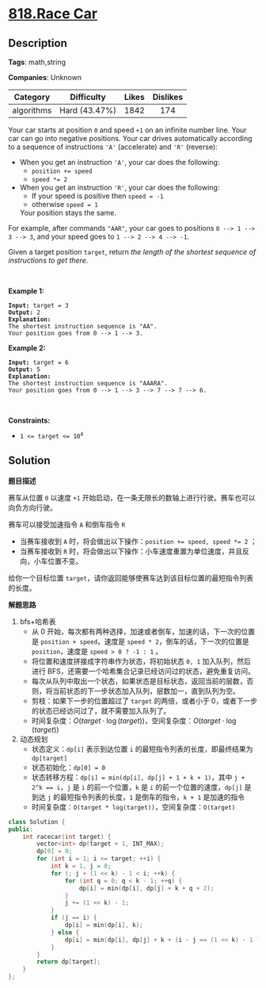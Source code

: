 # [818.Race Car](https://leetcode.com/problems/race-car/description/)

## Description

**Tags**: math,string

**Companies**: Unknown

|  Category  |  Difficulty   | Likes | Dislikes |
| :--------: | :-----------: | :---: | :------: |
| algorithms | Hard (43.47%) | 1842  |   174    |

<p>Your car starts at position <code>0</code> and speed <code>+1</code> on an infinite number line. Your car can go into negative positions. Your car drives automatically according to a sequence of instructions <code>&#39;A&#39;</code> (accelerate) and <code>&#39;R&#39;</code> (reverse):</p>
<ul>
  <li>When you get an instruction <code>&#39;A&#39;</code>, your car does the following:
  <ul>
    <li><code>position += speed</code></li>
    <li><code>speed *= 2</code></li>
  </ul>
  </li>
  <li>When you get an instruction <code>&#39;R&#39;</code>, your car does the following:
  <ul>
    <li>If your speed is positive then <code>speed = -1</code></li>
    <li>otherwise <code>speed = 1</code></li>
  </ul>
  Your position stays the same.</li>
</ul>
<p>For example, after commands <code>&quot;AAR&quot;</code>, your car goes to positions <code>0 --&gt; 1 --&gt; 3 --&gt; 3</code>, and your speed goes to <code>1 --&gt; 2 --&gt; 4 --&gt; -1</code>.</p>
<p>Given a target position <code>target</code>, return <em>the length of the shortest sequence of instructions to get there</em>.</p>
<p>&nbsp;</p>
<p><strong class="example">Example 1:</strong></p>
<pre><code><strong>Input:</strong> target = 3
<strong>Output:</strong> 2
<strong>Explanation:</strong>
The shortest instruction sequence is &quot;AA&quot;.
Your position goes from 0 --&gt; 1 --&gt; 3.</code></pre>
<p><strong class="example">Example 2:</strong></p>
<pre><code><strong>Input:</strong> target = 6
<strong>Output:</strong> 5
<strong>Explanation:</strong>
The shortest instruction sequence is &quot;AAARA&quot;.
Your position goes from 0 --&gt; 1 --&gt; 3 --&gt; 7 --&gt; 7 --&gt; 6.</code></pre>
<p>&nbsp;</p>
<p><strong>Constraints:</strong></p>
<ul>
  <li><code>1 &lt;= target &lt;= 10<sup>4</sup></code></li>
</ul>

## Solution

**题目描述**

赛车从位置 `0` 以速度 `+1` 开始启动，在一条无限长的数轴上进行行驶。赛车也可以向负方向行驶。

赛车可以接受加速指令 `A` 和倒车指令 `R`

- 当赛车接收到 `A` 时，将会做出以下操作：`position += speed, speed *= 2` ；
- 当赛车接收到 `R` 时，将会做出以下操作：小车速度重置为单位速度，并且反向，小车位置不变。

给你一个目标位置 `target`，请你返回能够使赛车达到该目标位置的最短指令列表的长度。

**解题思路**

1. bfs+哈希表
   - 从 0 开始，每次都有两种选择，加速或者倒车，加速的话，下一次的位置是 `position + speed`，速度是 `speed * 2`，倒车的话，下一次的位置是 `position`，速度是 `speed > 0 ? -1 : 1` 。
   - 将位置和速度拼接成字符串作为状态，将初始状态 `0, 1` 加入队列，然后进行 BFS，还需要一个哈希集合记录已经访问过的状态，避免重复访问。
   - 每次从队列中取出一个状态，如果状态是目标状态，返回当前的层数，否则，将当前状态的下一步状态加入队列，层数加一，直到队列为空。
   - 剪枝：如果下一步的位置超过了 `target` 的两倍，或者小于 0，或者下一步的状态已经访问过了，就不需要加入队列了。
   - 时间复杂度：$O(target \cdot \log(target))$，空间复杂度：$O(target \cdot \log(target))$
2. 动态规划
   - 状态定义：`dp[i]` 表示到达位置 `i` 的最短指令列表的长度，即最终结果为 `dp[target]`
   - 状态初始化：`dp[0] = 0`
   - 状态转移方程：`dp[i] = min(dp[i], dp[j] + 1 + k + 1)`，其中 `j + 2^k == i`，`j` 是 `i` 的前一个位置，`k` 是 `i` 的前一个位置的速度，`dp[j]` 是到达 `j` 的最短指令列表的长度，`1` 是倒车的指令，`k + 1` 是加速的指令
   - 时间复杂度：`O(target * log(target))`，空间复杂度：`O(target)`

```cpp
class Solution {
public:
    int racecar(int target) {
        vector<int> dp(target + 1, INT_MAX);
        dp[0] = 0;
        for (int i = 1; i <= target; ++i) {
            int k = 1, j = 0;
            for (; j + (1 << k) - 1 < i; ++k) {
                for (int q = 0; q < k - 1; ++q) {
                    dp[i] = min(dp[i], dp[j] + k + q + 2);
                }
                j += (1 << k) - 1;
            }
            if (j == i) {
                dp[i] = min(dp[i], k);
            } else {
                dp[i] = min(dp[i], dp[j] + k + (i - j == (1 << k) - 1 ? 0 : 1));
            }
        }
        return dp[target];
    }
};
```

```cpp
```
